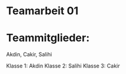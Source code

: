 # Teamarbeit 01
 
# Teammitglieder: 
Akdin, Cakir, Salihi

Klasse 1: Akdin
Klasse 2: Salihi
Klasse 3: Cakir
